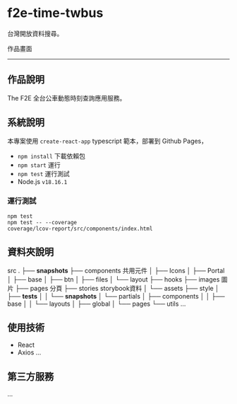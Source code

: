 # f2e-time-twbus
台灣開放資料搜尋。

作品畫面


----


## 作品說明
The F2E 全台公車動態時刻查詢應用服務。

## 系統說明
本專案使用 `create-react-app` typescript 範本，部署到 Github Pages， 
- `npm install` 下載依賴包
- `npm start` 運行
- `npm test` 運行測試
- Node.js `v18.16.1`

### 運行測試
```
npm test
npm test -- --coverage 
coverage/lcov-report/src/components/index.html
```


## 資料夾說明
src .
├── __snapshots__
├── components 共用元件
│   ├── Icons
│   ├── Portal
│   ├── base
│   ├── btn
│   ├── files
│   └── layout
├── hooks
├── images 圖片
├── pages 分頁
├── stories storybook資料
│   └── assets
├── style
│   ├── __tests__
│   │   └── __snapshots__
│   └── partials
│       ├── components
│       │   ├── base
│       │   └── layouts
│       ├── global
│       └── pages
└── utils
…
## 使用技術
- React
- Axios
…
## 第三方服務
…

